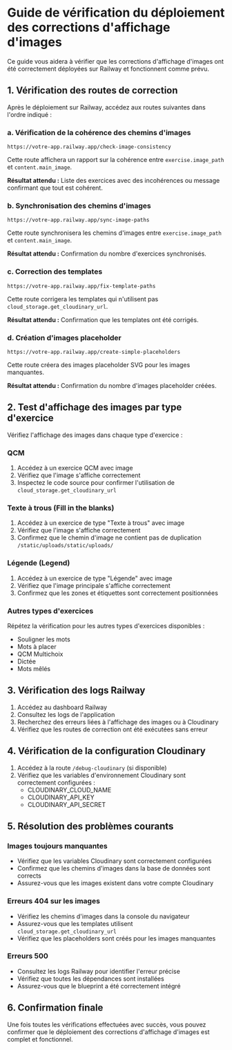 # Guide de vérification du déploiement des corrections d'affichage d'images

Ce guide vous aidera à vérifier que les corrections d'affichage d'images ont été correctement déployées sur Railway et fonctionnent comme prévu.

## 1. Vérification des routes de correction

Après le déploiement sur Railway, accédez aux routes suivantes dans l'ordre indiqué :

### a. Vérification de la cohérence des chemins d'images
```
https://votre-app.railway.app/check-image-consistency
```
Cette route affichera un rapport sur la cohérence entre `exercise.image_path` et `content.main_image`.

**Résultat attendu :** Liste des exercices avec des incohérences ou message confirmant que tout est cohérent.

### b. Synchronisation des chemins d'images
```
https://votre-app.railway.app/sync-image-paths
```
Cette route synchronisera les chemins d'images entre `exercise.image_path` et `content.main_image`.

**Résultat attendu :** Confirmation du nombre d'exercices synchronisés.

### c. Correction des templates
```
https://votre-app.railway.app/fix-template-paths
```
Cette route corrigera les templates qui n'utilisent pas `cloud_storage.get_cloudinary_url`.

**Résultat attendu :** Confirmation que les templates ont été corrigés.

### d. Création d'images placeholder
```
https://votre-app.railway.app/create-simple-placeholders
```
Cette route créera des images placeholder SVG pour les images manquantes.

**Résultat attendu :** Confirmation du nombre d'images placeholder créées.

## 2. Test d'affichage des images par type d'exercice

Vérifiez l'affichage des images dans chaque type d'exercice :

### QCM
1. Accédez à un exercice QCM avec image
2. Vérifiez que l'image s'affiche correctement
3. Inspectez le code source pour confirmer l'utilisation de `cloud_storage.get_cloudinary_url`

### Texte à trous (Fill in the blanks)
1. Accédez à un exercice de type "Texte à trous" avec image
2. Vérifiez que l'image s'affiche correctement
3. Confirmez que le chemin d'image ne contient pas de duplication `/static/uploads/static/uploads/`

### Légende (Legend)
1. Accédez à un exercice de type "Légende" avec image
2. Vérifiez que l'image principale s'affiche correctement
3. Confirmez que les zones et étiquettes sont correctement positionnées

### Autres types d'exercices
Répétez la vérification pour les autres types d'exercices disponibles :
- Souligner les mots
- Mots à placer
- QCM Multichoix
- Dictée
- Mots mêlés

## 3. Vérification des logs Railway

1. Accédez au dashboard Railway
2. Consultez les logs de l'application
3. Recherchez des erreurs liées à l'affichage des images ou à Cloudinary
4. Vérifiez que les routes de correction ont été exécutées sans erreur

## 4. Vérification de la configuration Cloudinary

1. Accédez à la route `/debug-cloudinary` (si disponible)
2. Vérifiez que les variables d'environnement Cloudinary sont correctement configurées :
   - CLOUDINARY_CLOUD_NAME
   - CLOUDINARY_API_KEY
   - CLOUDINARY_API_SECRET

## 5. Résolution des problèmes courants

### Images toujours manquantes
- Vérifiez que les variables Cloudinary sont correctement configurées
- Confirmez que les chemins d'images dans la base de données sont corrects
- Assurez-vous que les images existent dans votre compte Cloudinary

### Erreurs 404 sur les images
- Vérifiez les chemins d'images dans la console du navigateur
- Assurez-vous que les templates utilisent `cloud_storage.get_cloudinary_url`
- Vérifiez que les placeholders sont créés pour les images manquantes

### Erreurs 500
- Consultez les logs Railway pour identifier l'erreur précise
- Vérifiez que toutes les dépendances sont installées
- Assurez-vous que le blueprint a été correctement intégré

## 6. Confirmation finale

Une fois toutes les vérifications effectuées avec succès, vous pouvez confirmer que le déploiement des corrections d'affichage d'images est complet et fonctionnel.
